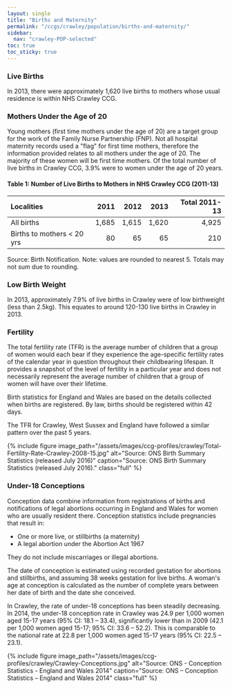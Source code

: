 ```yaml
---
layout: single
title: "Births and Maternity"
permalink: "/ccgs/crawley/population/births-and-maternity/"
sidebar:
  nav: "crawley-POP-selected"
toc: true
toc_sticky: true
---
```


### Live Births
           		
In 2013, there were approximately 1,620 live births to mothers whose usual residence is within NHS Crawley CCG.

### Mothers Under the Age of 20

Young mothers (first time mothers under the age of 20) are a target group for the work of the Family Nurse Partnership (FNP). Not all hospital maternity records used a "flag" for first time mothers, therefore the information provided relates to all mothers under the age of 20. The majority of these women will be first time mothers. Of the total number of live births in Crawley CCG, 3.9% were to women under the age of 20 years.

#### Table 1: Number of Live Births to Mothers in NHS Crawley CCG (2011-13)

| Localities | 2011 | 2012 | 2013 | Total 2011-13 |
| :--------- | ---: | ---: | ---: | ------------: | 
| All births | 1,685 | 1,615 | 1,620 | 4,925 |
| Births to mothers < 20 yrs | 80 | 65 | 65 | 210 |

<figcaption>Source: Birth Notification. Note: values are rounded to nearest 5. Totals may not sum due to rounding.</figcaption>

### Low Birth Weight

In 2013, approximately 7.9% of live births in Crawley were of low birthweight (less than 2.5kg). This equates to around 120-130 live births in Crawley in 2013.

### Fertility

The total fertility rate (TFR) is the average number of children that a group of women would each bear if they experience the age-specific fertility rates of the calendar year in question throughout their childbearing lifespan. It provides a snapshot of the level of fertility in a particular year and does not necessarily represent the average number of children that a group of women will have over their lifetime.

Birth statistics for England and Wales are based on the details collected when births are registered. By law, births should be registered within 42 days.

The TFR for Crawley, West Sussex and England have followed a similar pattern over the past 5 years.

{% include figure image_path="/assets/images/ccg-profiles/crawley/Total-Fertility-Rate-Crawley-2008-15.jpg" alt="Source: ONS Birth Summary Statistics (released July 2016)" caption="Source: ONS Birth Summary Statistics (released July 2016)." class="full" %}

### Under-18 Conceptions

Conception data combine information from registrations of births and notifications of legal abortions occurring in England and Wales for women who are usually resident there. Conception statistics include pregnancies that result in:

- One or more live, or stillbirths (a maternity)
- A legal abortion under the Abortion Act 1967

They do not include miscarriages or illegal abortions.

The date of conception is estimated using recorded gestation for abortions and stillbirths, and assuming 38 weeks gestation for live births. A woman's age at conception is calculated as the number of complete years between her date of birth and the date she conceived.

In Crawley, the rate of under-18 conceptions has been steadily decreasing. In 2014, the under-18 conception rate in Crawley was 24.9 per 1,000 women aged 15-17 years (95% CI: 18.1 – 33.4), significantly lower than in 2009 (42.1 per 1,000 women aged 15-17; 95% CI: 33.6 – 52.2). This is comparable to the national rate at 22.8 per 1,000 women aged 15-17 years (95% CI: 22.5 – 23.1).

{% include figure image_path="/assets/images/ccg-profiles/crawley/Crawley-Conceptions.jpg" alt="Source: ONS - Conception Statistics - England and Wales 2014" caption="Source: ONS &#8211; Conception Statistics &#8211; England and Wales 2014" class="full" %}